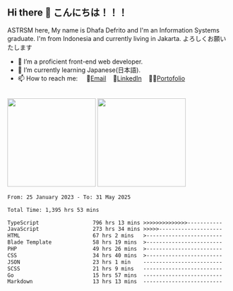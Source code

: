 ## Hi there 👋 こんにちは！！！
ASTRSM here, My name is Dhafa Defrito and I'm an Information Systems graduate. I'm from Indonesia and currently living in Jakarta. よろしくお願いたします

- 🔭 I’m a proficient front-end web developer.
- 🌱 I’m currently learning Japanese(日本語).
- 📫 How to reach me: &nbsp;&nbsp;&nbsp;&nbsp;📧[Email](ddefrito@gmail.com)&nbsp;&nbsp;&nbsp;&nbsp;💼[LinkedIn](https://www.linkedin.com/in/dhafa-defrita-rama-yudistira-9357a9229/)&nbsp;&nbsp;&nbsp;&nbsp;👨‍🎨[Portofolio](https://ddefrito.vercel.app/)

<br>

<div align="left">
  <img src="https://media1.tenor.com/m/F96DSPtSiSgAAAAd/isekaijoucho-kamitsubaki.gif" height=200 />
	<a href="https://last.fm/user/nerumaeni"><img src="https://lastfm-recently-played.vercel.app/api?user=nerumaeni&count=3" height=200 /></a>
</div>

<!--START_SECTION:waka-->

```txt
From: 25 January 2023 - To: 31 May 2025

Total Time: 1,395 hrs 53 mins

TypeScript                 796 hrs 13 mins >>>>>>>>>>>>>>-----------   57.04 %
JavaScript                 273 hrs 34 mins >>>>>--------------------   19.60 %
HTML                       67 hrs 2 mins   >------------------------   04.80 %
Blade Template             58 hrs 19 mins  >------------------------   04.18 %
PHP                        49 hrs 26 mins  >------------------------   03.54 %
CSS                        34 hrs 40 mins  >------------------------   02.48 %
JSON                       23 hrs 1 min    -------------------------   01.65 %
SCSS                       21 hrs 9 mins   -------------------------   01.52 %
Go                         15 hrs 57 mins  -------------------------   01.14 %
Markdown                   13 hrs 13 mins  -------------------------   00.95 %
```

<!--END_SECTION:waka-->
